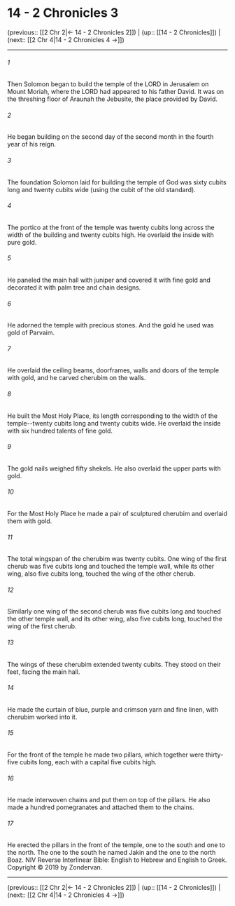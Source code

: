# 14 - 2 Chronicles 3

(previous:: [[2 Chr 2|← 14 - 2 Chronicles 2]]) | (up:: [[14 - 2 Chronicles]]) | (next:: [[2 Chr 4|14 - 2 Chronicles 4 →]])

***


###### 1 
Then Solomon began to build the temple of the LORD in Jerusalem on Mount Moriah, where the LORD had appeared to his father David. It was on the threshing floor of Araunah the Jebusite, the place provided by David. 

###### 2 
He began building on the second day of the second month in the fourth year of his reign. 

###### 3 
The foundation Solomon laid for building the temple of God was sixty cubits long and twenty cubits wide (using the cubit of the old standard). 

###### 4 
The portico at the front of the temple was twenty cubits long across the width of the building and twenty cubits high. He overlaid the inside with pure gold. 

###### 5 
He paneled the main hall with juniper and covered it with fine gold and decorated it with palm tree and chain designs. 

###### 6 
He adorned the temple with precious stones. And the gold he used was gold of Parvaim. 

###### 7 
He overlaid the ceiling beams, doorframes, walls and doors of the temple with gold, and he carved cherubim on the walls. 

###### 8 
He built the Most Holy Place, its length corresponding to the width of the temple--twenty cubits long and twenty cubits wide. He overlaid the inside with six hundred talents of fine gold. 

###### 9 
The gold nails weighed fifty shekels. He also overlaid the upper parts with gold. 

###### 10 
For the Most Holy Place he made a pair of sculptured cherubim and overlaid them with gold. 

###### 11 
The total wingspan of the cherubim was twenty cubits. One wing of the first cherub was five cubits long and touched the temple wall, while its other wing, also five cubits long, touched the wing of the other cherub. 

###### 12 
Similarly one wing of the second cherub was five cubits long and touched the other temple wall, and its other wing, also five cubits long, touched the wing of the first cherub. 

###### 13 
The wings of these cherubim extended twenty cubits. They stood on their feet, facing the main hall. 

###### 14 
He made the curtain of blue, purple and crimson yarn and fine linen, with cherubim worked into it. 

###### 15 
For the front of the temple he made two pillars, which together were thirty-five cubits long, each with a capital five cubits high. 

###### 16 
He made interwoven chains and put them on top of the pillars. He also made a hundred pomegranates and attached them to the chains. 

###### 17 
He erected the pillars in the front of the temple, one to the south and one to the north. The one to the south he named Jakin and the one to the north Boaz. NIV Reverse Interlinear Bible: English to Hebrew and English to Greek. Copyright © 2019 by Zondervan.

***

(previous:: [[2 Chr 2|← 14 - 2 Chronicles 2]]) | (up:: [[14 - 2 Chronicles]]) | (next:: [[2 Chr 4|14 - 2 Chronicles 4 →]])
